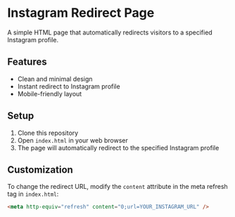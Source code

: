 # Instagram Redirect Page

A simple HTML page that automatically redirects visitors to a specified Instagram profile.

## Features

- Clean and minimal design
- Instant redirect to Instagram profile
- Mobile-friendly layout

## Setup

1. Clone this repository
2. Open `index.html` in your web browser
3. The page will automatically redirect to the specified Instagram profile

## Customization

To change the redirect URL, modify the `content` attribute in the meta refresh tag in `index.html`:

```html
<meta http-equiv="refresh" content="0;url=YOUR_INSTAGRAM_URL" />
``` 